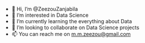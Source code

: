 - 👋 Hi, I’m @ZeezouZanjabila
- 👀 I’m interested in Data Science
- 🌱 I’m currently learning the everything about Data 
- 💞️ I’m looking to collaborate on Data Science projects
- 📫 You can reach me on m.m.zeezou@gmail.com

<!---
ZeezouZanjabila/ZeezouZanjabila is a ✨ special ✨ repository because its `README.md` (this file) appears on your GitHub profile.
You can click the Preview link to take a look at your changes.
--->
